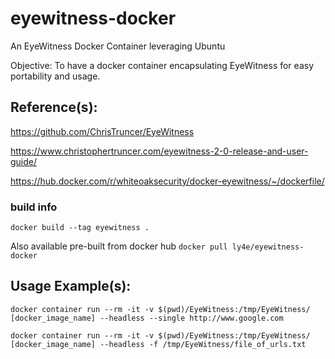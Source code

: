 # eyewitness-docker
An EyeWitness Docker Container leveraging Ubuntu

Objective: To have a docker container encapsulating EyeWitness for easy portability and usage.

## Reference(s):
  https://github.com/ChrisTruncer/EyeWitness
  
  https://www.christophertruncer.com/eyewitness-2-0-release-and-user-guide/
  
  https://hub.docker.com/r/whiteoaksecurity/docker-eyewitness/~/dockerfile/
    
### build info
`docker build --tag eyewitness .`

Also available pre-built from docker hub
`docker pull ly4e/eyewitness-docker`


## Usage Example(s):
```
docker container run --rm -it -v $(pwd)/EyeWitness:/tmp/EyeWitness/ [docker_image_name] --headless --single http://www.google.com

docker container run --rm -it -v $(pwd)/EyeWitness:/tmp/EyeWitness/ [docker_image_name] --headless -f /tmp/EyeWitness/file_of_urls.txt
```
